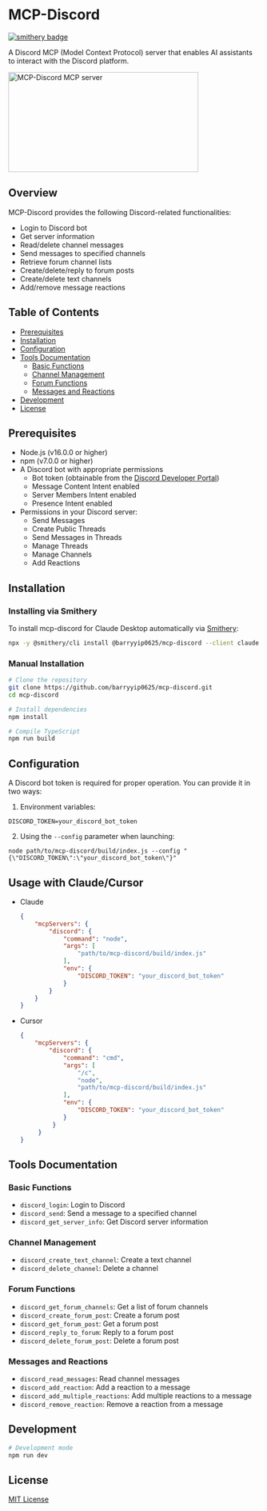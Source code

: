 # MCP-Discord
[![smithery badge](https://smithery.ai/badge/@barryyip0625/mcp-discord)](https://smithery.ai/server/@barryyip0625/mcp-discord)

A Discord MCP (Model Context Protocol) server that enables AI assistants to interact with the Discord platform.

<a href="https://glama.ai/mcp/servers/@barryyip0625/mcp-discord">
  <img width="380" height="200" src="https://glama.ai/mcp/servers/@barryyip0625/mcp-discord/badge" alt="MCP-Discord MCP server" />
</a>

## Overview

MCP-Discord provides the following Discord-related functionalities:

- Login to Discord bot
- Get server information
- Read/delete channel messages
- Send messages to specified channels
- Retrieve forum channel lists
- Create/delete/reply to forum posts
- Create/delete text channels
- Add/remove message reactions

## Table of Contents

- [Prerequisites](#prerequisites)
- [Installation](#installation)
- [Configuration](#configuration)
- [Tools Documentation](#tools-documentation)
  - [Basic Functions](#basic-functions)
  - [Channel Management](#channel-management)
  - [Forum Functions](#forum-functions)
  - [Messages and Reactions](#messages-and-reactions)
- [Development](#development)
- [License](#license)

## Prerequisites

- Node.js (v16.0.0 or higher)
- npm (v7.0.0 or higher)
- A Discord bot with appropriate permissions
  - Bot token (obtainable from the [Discord Developer Portal](https://discord.com/developers/applications))
  - Message Content Intent enabled
  - Server Members Intent enabled
  - Presence Intent enabled
- Permissions in your Discord server:
  - Send Messages
  - Create Public Threads
  - Send Messages in Threads
  - Manage Threads
  - Manage Channels
  - Add Reactions

## Installation

### Installing via Smithery

To install mcp-discord for Claude Desktop automatically via [Smithery](https://smithery.ai/server/@barryyip0625/mcp-discord):

```bash
npx -y @smithery/cli install @barryyip0625/mcp-discord --client claude
```

### Manual Installation
```bash
# Clone the repository
git clone https://github.com/barryyip0625/mcp-discord.git
cd mcp-discord

# Install dependencies
npm install

# Compile TypeScript
npm run build
```

## Configuration

A Discord bot token is required for proper operation. You can provide it in two ways:

1. Environment variables:
```
DISCORD_TOKEN=your_discord_bot_token
```

2. Using the `--config` parameter when launching:
```
node path/to/mcp-discord/build/index.js --config "{\"DISCORD_TOKEN\":\"your_discord_bot_token\"}"
```

## Usage with Claude/Cursor
- Claude
  
    ```json
    {
        "mcpServers": {
            "discord": {
                "command": "node",
                "args": [
                    "path/to/mcp-discord/build/index.js"
                ],
                "env": {
                    "DISCORD_TOKEN": "your_discord_bot_token"
                }
            }
        }
    }
    ```

- Cursor

    ```json
    {
        "mcpServers": {
            "discord": {
                "command": "cmd",
                "args": [
                    "/c",
                    "node",
                    "path/to/mcp-discord/build/index.js"
                ],
                "env": {
                    "DISCORD_TOKEN": "your_discord_bot_token"
                }
             }
         }
    }
    ```

## Tools Documentation

### Basic Functions

- `discord_login`: Login to Discord
- `discord_send`: Send a message to a specified channel
- `discord_get_server_info`: Get Discord server information

### Channel Management

- `discord_create_text_channel`: Create a text channel
- `discord_delete_channel`: Delete a channel

### Forum Functions

- `discord_get_forum_channels`: Get a list of forum channels
- `discord_create_forum_post`: Create a forum post
- `discord_get_forum_post`: Get a forum post
- `discord_reply_to_forum`: Reply to a forum post
- `discord_delete_forum_post`: Delete a forum post

### Messages and Reactions

- `discord_read_messages`: Read channel messages
- `discord_add_reaction`: Add a reaction to a message
- `discord_add_multiple_reactions`: Add multiple reactions to a message
- `discord_remove_reaction`: Remove a reaction from a message

## Development

```bash
# Development mode
npm run dev
```

## License

[MIT License](https://github.com/barryyip0625/mcp-discord?tab=MIT-1-ov-file)
